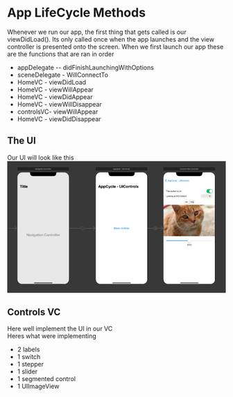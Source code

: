 # App LifeCycle Methods
Whenever we run our app, the first thing that gets called is our viewDidLoad(). Its only called once when the app launches and the view controller is presented onto the screen. When we first launch our app these are the functions that are ran in order<br>
<ul>
  <li>appDelegate -- didFinishLaunchingWithOptions</li>
  <li>sceneDelegate - WillConnectTo</li>
  <li>HomeVC - viewDidLoad</li>
  <li>HomeVC - viewWillAppear</li>
  <li>HomeVC - viewDidAppear</li>
  <li>HomeVC - viewWillDisappear</li>
  <li>controlsVC- viewWillAppear</li>
  <li>HomeVC - viewDidDisappear</li>
</ul>

## The UI
Our UI will look like this<br>
<img src="/Pursuit-UIKit/Unit2/appLifeCycle/Assets/appLifeCycle.png">

## Controls VC
Here well implement the UI in our VC<br>
Heres what were implementing<br>
<ul>
  <li>2 labels</li>
  <li>1 switch</li>
  <li>1 stepper</li>
  <li>1 slider</li>
  <li>1 segmented control</li>
  <li>1 UIImageView</li>
</ul>
